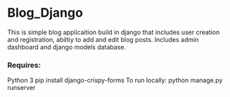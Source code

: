 # Blog_Django
This is simple blog applicaition build in django that includes user creation and registration, abiltiy to add and edit blog posts.
Includes admin dashboard and django models database. 
### Requires: 
Python 3
pip install django-crispy-forms
To run locally: python manage.py runserver
